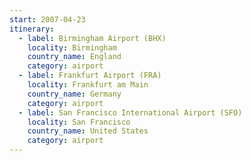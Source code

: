 ```yaml
---
start: 2007-04-23
itinerary:
  - label: Birmingham Airport (BHX)
    locality: Birmingham
    country_name: England
    category: airport
  - label: Frankfurt Airport (FRA)
    locality: Frankfurt am Main
    country_name: Germany
    category: airport
  - label: San Francisco International Airport (SFO)
    locality: San Francisco
    country_name: United States
    category: airport
---
```

